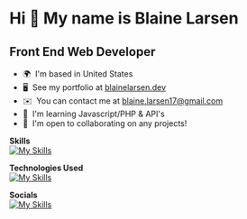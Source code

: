 Hi 👋 My name is Blaine Larsen
==============================

Front End Web Developer
-----------------------

*   🌍  I'm based in United States
*   🖥️  See my portfolio at [blainelarsen.dev](http://blainelarsen.dev)
*   ✉️  You can contact me at [blaine.larsen17@gmail.com](mailto:blaine.larsen17@gmail.com)
*   🧠  I'm learning Javascript/PHP & API's
*   🤝  I'm open to collaborating on any projects!

**Skills**
<br>
[![My Skills](https://skillicons.dev/icons?i=html,css,js,php)](https://skillicons.dev)

**Technologies Used**
<br>
[![My Skills](https://skillicons.dev/icons?i=wordpress,vscode,bitbucket,netlify)](https://skillicons.dev)

**Socials**
<br>
[![My Skills](https://skillicons.dev/icons?i=linkedin)](https://skillicons.dev)
